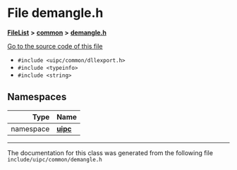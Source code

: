 

# File demangle.h



[**FileList**](files.md) **>** [**common**](dir_fe04c8fb910be76d82cd33e795163b9b.md) **>** [**demangle.h**](demangle_8h.md)

[Go to the source code of this file](demangle_8h_source.md)



* `#include <uipc/common/dllexport.h>`
* `#include <typeinfo>`
* `#include <string>`













## Namespaces

| Type | Name |
| ---: | :--- |
| namespace | [**uipc**](namespaceuipc.md) <br> |





















































------------------------------
The documentation for this class was generated from the following file `include/uipc/common/demangle.h`

